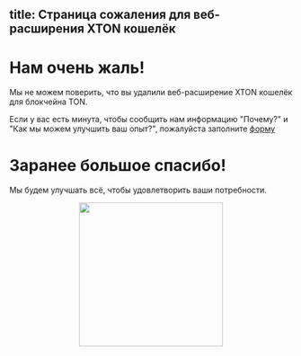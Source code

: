 title: Страница сожаления для веб-расширения XTON кошелёк
---

# Нам очень жаль!

Мы не можем поверить, что вы удалили веб-расширение XTON кошелёк для блокчейна TON.

Если у вас есть минута, чтобы сообщить нам информацию "Почему?" и "Как мы можем улучшить ваш опыт?", пожалуйста заполните [форму](/support.html)

# Заранее большое спасибо!

Мы будем улучшать всё, чтобы удовлетворить ваши потребности.

<img style="width: 256px; margin-left: auto; margin-right: auto; text-align: center; display: block;" src="/images/big_logo.png" />
